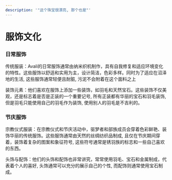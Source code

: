 ```yaml
---
description: '"这个珠宝很漂亮, 那个也是"'
---
```


# 服饰文化

### **日常服饰**

传统服装：Avali的日常服饰通常由纳米织机制作，具有自我修复和适应环境变化的特性。这些服饰以舒适和实用为主，设计简洁，色彩多样。同时为了适应在沼泽地的生活, 这些服饰通常轻便且耐脏, 污泥不会附着在这个面料之上

装饰元素：他们喜欢在服饰上添加一些装饰，如羽毛和天然宝石。这些装饰不仅美观，还是标志着是否是正装的一个重要记号, 所有正装都有华丽的宝石和羽毛装饰, 但是羽毛只能使用自己的羽毛作为装饰, 使用别人的羽毛是不吉利的。

### **节庆服饰**

宗教仪式服装：在宗教仪式和节庆活动中，驱梦者和部族成员会穿着色彩鲜艳、装饰华丽的传统服饰。这些服饰通常由天然的丝绸纺织品制成, 且仅在节庆期间穿着，装饰着复杂的图案和象征符号, 这些符号通常是锈羽族的标志和一些自己喜欢的东西。

头饰与配饰：他们的头饰和配饰也非常讲究，常常使用羽毛、宝石和金属制成，代表着个人的喜好, 头饰通常可以充分的展示自己的个性, 而配饰则通常使用宝石制成。
